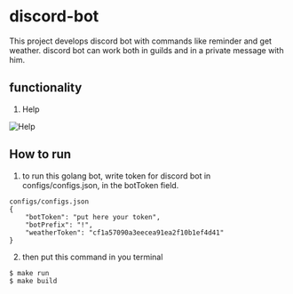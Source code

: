 # discord-bot

This project develops discord bot with commands like reminder and get weather.
discord bot can work both in guilds and in a private message with him.

## functionality

1. Help

![Help](images/help.png)

## How to run
1. to run this golang bot, write token for discord bot in configs/configs.json, in the botToken field.
```
configs/configs.json
{
    "botToken": "put here your token",
    "botPrefix": "!",
    "weatherToken": "cf1a57090a3eecea91ea2f10b1ef4d41"
}

```
2. then put this command in you terminal

```
$ make run
$ make build
```